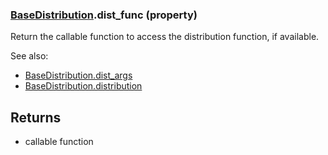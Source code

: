 ### [BaseDistribution](BaseDistribution.md).dist_func (property)




Return the callable function to access the distribution function, if
available.

See also:

* [BaseDistribution.dist_args](BaseDistribution.dist_args.md)
* [BaseDistribution.distribution](BaseDistribution.distribution.md)

Returns
-------
* callable function

